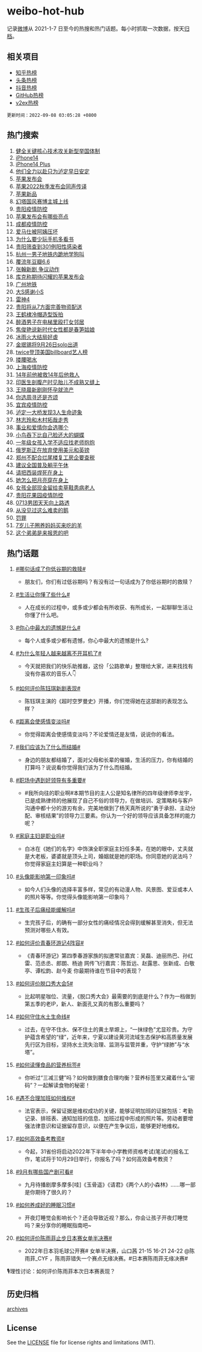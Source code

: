 # weibo-hot-hub

记录[微博](https://www.weibo.com)从 2021-1-7 日至今的热搜和热门话题。每小时抓取一次数据，按天[归档](archives)。

## 相关项目

- [知乎热榜](https://github.com/lonnyzhang423/zhihu-hot-hub)
- [头条热榜](https://github.com/lonnyzhang423/toutiao-hot-hub)
- [抖音热榜](https://github.com/lonnyzhang423/douyin-hot-hub)
- [GitHub热榜](https://github.com/lonnyzhang423/github-hot-hub)
- [v2ex热榜](https://github.com/lonnyzhang423/v2ex-hot-hub)


`更新时间：2022-09-08 03:05:28 +0800`

## 热门搜索

1. [健全关键核心技术攻关新型举国体制](https://m.weibo.cn/search?containerid=100103type%3D1%26t%3D10%26q%3D%23%E5%81%A5%E5%85%A8%E5%85%B3%E9%94%AE%E6%A0%B8%E5%BF%83%E6%8A%80%E6%9C%AF%E6%94%BB%E5%85%B3%E6%96%B0%E5%9E%8B%E4%B8%BE%E5%9B%BD%E4%BD%93%E5%88%B6%23&stream_entry_id=51&isnewpage=1&extparam=seat%3D1%26filter_type%3Drealtimehot%26c_type%3D51%26pos%3D0%26dgr%3D0%26cate%3D10103%26display_time%3D1662577526%26pre_seqid%3D16625775263110265747399&luicode=10000011&lfid=106003type%253D25%2526t%253D3%2526disable_hot%253D1%2526filter_type%253Drealtimehot)
1. [iPhone14](https://m.weibo.cn/search?containerid=100103type%3D1%26t%3D10%26q%3D%23iPhone14%23&stream_entry_id=31&isnewpage=1&extparam=seat%3D1%26dgr%3D0%26pos%3D0%26flag%3D16%26band_rank%3D1%26filter_type%3Drealtimehot%26lcate%3D5001%26q%3D%2523iPhone14%2523%26c_type%3D31%26realpos%3D1%26cate%3D0%26display_time%3D1662577526%26pre_seqid%3D16625775263110265747399&luicode=10000011&lfid=106003type%253D25%2526t%253D3%2526disable_hot%253D1%2526filter_type%253Drealtimehot)
1. [iPhone14 Plus](https://m.weibo.cn/search?containerid=100103type%3D1%26t%3D10%26q%3DiPhone14+Plus&stream_entry_id=31&isnewpage=1&extparam=seat%3D1%26dgr%3D0%26pos%3D1%26flag%3D1%26band_rank%3D2%26filter_type%3Drealtimehot%26lcate%3D5001%26q%3DiPhone14%2520Plus%26c_type%3D31%26realpos%3D2%26cate%3D0%26display_time%3D1662577526%26pre_seqid%3D16625775263110265747399&luicode=10000011&lfid=106003type%253D25%2526t%253D3%2526disable_hot%253D1%2526filter_type%253Drealtimehot)
1. [他们全力以赴只为泸定早日安定](https://m.weibo.cn/search?containerid=100103type%3D1%26t%3D10%26q%3D%23%E4%BB%96%E4%BB%AC%E5%85%A8%E5%8A%9B%E4%BB%A5%E8%B5%B4%E5%8F%AA%E4%B8%BA%E6%B3%B8%E5%AE%9A%E6%97%A9%E6%97%A5%E5%AE%89%E5%AE%9A%23&stream_entry_id=31&isnewpage=1&extparam=seat%3D1%26dgr%3D0%26pos%3D2%26flag%3D0%26band_rank%3D3%26filter_type%3Drealtimehot%26lcate%3D5001%26q%3D%2523%25E4%25BB%2596%25E4%25BB%25AC%25E5%2585%25A8%25E5%258A%259B%25E4%25BB%25A5%25E8%25B5%25B4%25E5%258F%25AA%25E4%25B8%25BA%25E6%25B3%25B8%25E5%25AE%259A%25E6%2597%25A9%25E6%2597%25A5%25E5%25AE%2589%25E5%25AE%259A%2523%26c_type%3D31%26realpos%3D3%26cate%3D0%26display_time%3D1662577526%26pre_seqid%3D16625775263110265747399&luicode=10000011&lfid=106003type%253D25%2526t%253D3%2526disable_hot%253D1%2526filter_type%253Drealtimehot)
1. [苹果发布会](https://m.weibo.cn/search?containerid=100103type%3D1%26t%3D10%26q%3D%23%E8%8B%B9%E6%9E%9C%E5%8F%91%E5%B8%83%E4%BC%9A%23&stream_entry_id=31&isnewpage=1&extparam=seat%3D1%26dgr%3D0%26pos%3D3%26flag%3D16%26band_rank%3D4%26filter_type%3Drealtimehot%26lcate%3D5001%26q%3D%2523%25E8%258B%25B9%25E6%259E%259C%25E5%258F%2591%25E5%25B8%2583%25E4%25BC%259A%2523%26c_type%3D31%26realpos%3D4%26cate%3D0%26display_time%3D1662577526%26pre_seqid%3D16625775263110265747399&luicode=10000011&lfid=106003type%253D25%2526t%253D3%2526disable_hot%253D1%2526filter_type%253Drealtimehot)
1. [苹果2022秋季发布会同声传译](https://m.weibo.cn/search?containerid=100103type%3D1%26t%3D10%26q%3D%23%E8%8B%B9%E6%9E%9C2022%E7%A7%8B%E5%AD%A3%E5%8F%91%E5%B8%83%E4%BC%9A%E5%90%8C%E5%A3%B0%E4%BC%A0%E8%AF%91%23&stream_entry_id=31&isnewpage=1&extparam=seat%3D1%26dgr%3D0%26pos%3D4%26flag%3D0%26band_rank%3D5%26filter_type%3Drealtimehot%26lcate%3D5001%26q%3D%2523%25E8%258B%25B9%25E6%259E%259C2022%25E7%25A7%258B%25E5%25AD%25A3%25E5%258F%2591%25E5%25B8%2583%25E4%25BC%259A%25E5%2590%258C%25E5%25A3%25B0%25E4%25BC%25A0%25E8%25AF%2591%2523%26c_type%3D31%26realpos%3D5%26cate%3D0%26display_time%3D1662577526%26pre_seqid%3D16625775263110265747399&luicode=10000011&lfid=106003type%253D25%2526t%253D3%2526disable_hot%253D1%2526filter_type%253Drealtimehot)
1. [苹果新品](https://m.weibo.cn/search?containerid=100103type%3D1%26t%3D10%26q%3D%23%E8%8B%B9%E6%9E%9C%E6%96%B0%E5%93%81%23&stream_entry_id=31&isnewpage=1&extparam=seat%3D1%26dgr%3D0%26pos%3D5%26flag%3D0%26band_rank%3D6%26filter_type%3Drealtimehot%26lcate%3D5001%26q%3D%2523%25E8%258B%25B9%25E6%259E%259C%25E6%2596%25B0%25E5%2593%2581%2523%26c_type%3D31%26realpos%3D6%26cate%3D0%26display_time%3D1662577526%26pre_seqid%3D16625775263110265747399&luicode=10000011&lfid=106003type%253D25%2526t%253D3%2526disable_hot%253D1%2526filter_type%253Drealtimehot)
1. [幻塔国风赛博主城上线](https://m.weibo.cn/search?containerid=100103type%3D1%26t%3D10%26q%3D%23%E5%B9%BB%E5%A1%94%E5%9B%BD%E9%A3%8E%E8%B5%9B%E5%8D%9A%E4%B8%BB%E5%9F%8E%E4%B8%8A%E7%BA%BF%23&stream_entry_id=31&isnewpage=1&extparam=seat%3D1%26dgr%3D0%26pos%3D6%26band_rank%3D7%26topic_ad%3D1%26filter_type%3Drealtimehot%26lcate%3D5001%26q%3D%2523%25E5%25B9%25BB%25E5%25A1%2594%25E5%259B%25BD%25E9%25A3%258E%25E8%25B5%259B%25E5%258D%259A%25E4%25B8%25BB%25E5%259F%258E%25E4%25B8%258A%25E7%25BA%25BF%2523%26c_type%3D31%26cate%3D0%26adid%3D164696%26display_time%3D1662577526%26pre_seqid%3D16625775263110265747399&luicode=10000011&lfid=106003type%253D25%2526t%253D3%2526disable_hot%253D1%2526filter_type%253Drealtimehot)
1. [贵阳疫情防控](https://m.weibo.cn/search?containerid=100103type%3D1%26t%3D10%26q%3D%23%E8%B4%B5%E9%98%B3%E7%96%AB%E6%83%85%E9%98%B2%E6%8E%A7%23&stream_entry_id=31&isnewpage=1&extparam=seat%3D1%26dgr%3D0%26pos%3D7%26flag%3D1%26band_rank%3D7%26filter_type%3Drealtimehot%26lcate%3D5001%26q%3D%2523%25E8%25B4%25B5%25E9%2598%25B3%25E7%2596%25AB%25E6%2583%2585%25E9%2598%25B2%25E6%258E%25A7%2523%26c_type%3D31%26realpos%3D7%26cate%3D0%26display_time%3D1662577526%26pre_seqid%3D16625775263110265747399&luicode=10000011&lfid=106003type%253D25%2526t%253D3%2526disable_hot%253D1%2526filter_type%253Drealtimehot)
1. [苹果发布会有哪些亮点](http://m.weibo.cn/c/wbox?&id=076e2qeuae&roomid=14797&q=%23%E8%8B%B9%E6%9E%9C%E5%8F%91%E5%B8%83%E4%BC%9A%E6%9C%89%E5%93%AA%E4%BA%9B%E4%BA%AE%E7%82%B9%23&extparam=seat%3D1%26dgr%3D0%26pos%3D8%26flag%3D0%26band_rank%3D8%26filter_type%3Drealtimehot%26lcate%3D5001%26q%3D%2523%25E8%258B%25B9%25E6%259E%259C%25E5%258F%2591%25E5%25B8%2583%25E4%25BC%259A%25E6%259C%2589%25E5%2593%25AA%25E4%25BA%259B%25E4%25BA%25AE%25E7%2582%25B9%2523%26c_type%3D31%26realpos%3D8%26cate%3D0%26display_time%3D1662577526%26pre_seqid%3D16625775263110265747399&luicode=10000011&lfid=106003type%253D25%2526t%253D3%2526disable_hot%253D1%2526filter_type%253Drealtimehot)
1. [成都疫情防控](https://m.weibo.cn/search?containerid=100103type%3D1%26t%3D10%26q%3D%23%E6%88%90%E9%83%BD%E7%96%AB%E6%83%85%E9%98%B2%E6%8E%A7%23&stream_entry_id=31&isnewpage=1&extparam=seat%3D1%26dgr%3D0%26pos%3D9%26flag%3D16%26band_rank%3D9%26filter_type%3Drealtimehot%26lcate%3D5001%26q%3D%2523%25E6%2588%2590%25E9%2583%25BD%25E7%2596%25AB%25E6%2583%2585%25E9%2598%25B2%25E6%258E%25A7%2523%26c_type%3D31%26realpos%3D9%26cate%3D0%26display_time%3D1662577526%26pre_seqid%3D16625775263110265747399&luicode=10000011&lfid=106003type%253D25%2526t%253D3%2526disable_hot%253D1%2526filter_type%253Drealtimehot)
1. [爱马仕被阿姨压坏](https://m.weibo.cn/search?containerid=100103type%3D1%26t%3D10%26q%3D%23%E7%88%B1%E9%A9%AC%E4%BB%95%E8%A2%AB%E9%98%BF%E5%A7%A8%E5%8E%8B%E5%9D%8F%23&stream_entry_id=31&isnewpage=1&extparam=seat%3D1%26dgr%3D0%26pos%3D10%26flag%3D0%26band_rank%3D10%26filter_type%3Drealtimehot%26lcate%3D5001%26q%3D%2523%25E7%2588%25B1%25E9%25A9%25AC%25E4%25BB%2595%25E8%25A2%25AB%25E9%2598%25BF%25E5%25A7%25A8%25E5%258E%258B%25E5%259D%258F%2523%26c_type%3D31%26realpos%3D10%26cate%3D0%26display_time%3D1662577526%26pre_seqid%3D16625775263110265747399&luicode=10000011&lfid=106003type%253D25%2526t%253D3%2526disable_hot%253D1%2526filter_type%253Drealtimehot)
1. [为什么要少玩手机多看书](https://m.weibo.cn/search?containerid=100103type%3D1%26t%3D10%26q%3D%23%E4%B8%BA%E4%BB%80%E4%B9%88%E8%A6%81%E5%B0%91%E7%8E%A9%E6%89%8B%E6%9C%BA%E5%A4%9A%E7%9C%8B%E4%B9%A6%23&stream_entry_id=31&isnewpage=1&extparam=seat%3D1%26dgr%3D0%26pos%3D11%26flag%3D0%26band_rank%3D11%26filter_type%3Drealtimehot%26lcate%3D5001%26q%3D%2523%25E4%25B8%25BA%25E4%25BB%2580%25E4%25B9%2588%25E8%25A6%2581%25E5%25B0%2591%25E7%258E%25A9%25E6%2589%258B%25E6%259C%25BA%25E5%25A4%259A%25E7%259C%258B%25E4%25B9%25A6%2523%26c_type%3D31%26realpos%3D11%26cate%3D0%26display_time%3D1662577526%26pre_seqid%3D16625775263110265747399&luicode=10000011&lfid=106003type%253D25%2526t%253D3%2526disable_hot%253D1%2526filter_type%253Drealtimehot)
1. [贵阳筛查到301例阳性感染者](https://m.weibo.cn/search?containerid=100103type%3D1%26t%3D10%26q%3D%23%E8%B4%B5%E9%98%B3%E7%AD%9B%E6%9F%A5%E5%88%B0301%E4%BE%8B%E9%98%B3%E6%80%A7%E6%84%9F%E6%9F%93%E8%80%85%23&stream_entry_id=31&isnewpage=1&extparam=seat%3D1%26dgr%3D0%26pos%3D12%26flag%3D0%26band_rank%3D12%26filter_type%3Drealtimehot%26lcate%3D5001%26q%3D%2523%25E8%25B4%25B5%25E9%2598%25B3%25E7%25AD%259B%25E6%259F%25A5%25E5%2588%25B0301%25E4%25BE%258B%25E9%2598%25B3%25E6%2580%25A7%25E6%2584%259F%25E6%259F%2593%25E8%2580%2585%2523%26c_type%3D31%26realpos%3D12%26cate%3D0%26display_time%3D1662577526%26pre_seqid%3D16625775263110265747399&luicode=10000011&lfid=106003type%253D25%2526t%253D3%2526disable_hot%253D1%2526filter_type%253Drealtimehot)
1. [杭州一男子地铁内跪地学狗叫](https://m.weibo.cn/search?containerid=100103type%3D1%26t%3D10%26q%3D%23%E6%9D%AD%E5%B7%9E%E4%B8%80%E7%94%B7%E5%AD%90%E5%9C%B0%E9%93%81%E5%86%85%E8%B7%AA%E5%9C%B0%E5%AD%A6%E7%8B%97%E5%8F%AB%23&stream_entry_id=31&isnewpage=1&extparam=seat%3D1%26dgr%3D0%26pos%3D13%26flag%3D0%26band_rank%3D13%26filter_type%3Drealtimehot%26lcate%3D5001%26q%3D%2523%25E6%259D%25AD%25E5%25B7%259E%25E4%25B8%2580%25E7%2594%25B7%25E5%25AD%2590%25E5%259C%25B0%25E9%2593%2581%25E5%2586%2585%25E8%25B7%25AA%25E5%259C%25B0%25E5%25AD%25A6%25E7%258B%2597%25E5%258F%25AB%2523%26c_type%3D31%26realpos%3D13%26cate%3D0%26display_time%3D1662577526%26pre_seqid%3D16625775263110265747399&luicode=10000011&lfid=106003type%253D25%2526t%253D3%2526disable_hot%253D1%2526filter_type%253Drealtimehot)
1. [覆流年豆瓣6.6](https://m.weibo.cn/search?containerid=100103type%3D1%26t%3D10%26q%3D%23%E8%A6%86%E6%B5%81%E5%B9%B4%E8%B1%86%E7%93%A36.6%23&stream_entry_id=31&isnewpage=1&extparam=seat%3D1%26dgr%3D0%26pos%3D14%26flag%3D0%26band_rank%3D14%26filter_type%3Drealtimehot%26lcate%3D5001%26q%3D%2523%25E8%25A6%2586%25E6%25B5%2581%25E5%25B9%25B4%25E8%25B1%2586%25E7%2593%25A36.6%2523%26c_type%3D31%26realpos%3D14%26cate%3D0%26display_time%3D1662577526%26pre_seqid%3D16625775263110265747399&luicode=10000011&lfid=106003type%253D25%2526t%253D3%2526disable_hot%253D1%2526filter_type%253Drealtimehot)
1. [张翰新剧 争议动作](https://m.weibo.cn/search?containerid=100103type%3D1%26t%3D10%26q%3D%E5%BC%A0%E7%BF%B0%E6%96%B0%E5%89%A7+%E4%BA%89%E8%AE%AE%E5%8A%A8%E4%BD%9C&stream_entry_id=31&isnewpage=1&extparam=seat%3D1%26dgr%3D0%26pos%3D15%26flag%3D0%26band_rank%3D15%26filter_type%3Drealtimehot%26lcate%3D5001%26q%3D%25E5%25BC%25A0%25E7%25BF%25B0%25E6%2596%25B0%25E5%2589%25A7%2520%25E4%25BA%2589%25E8%25AE%25AE%25E5%258A%25A8%25E4%25BD%259C%26c_type%3D31%26realpos%3D15%26cate%3D0%26display_time%3D1662577526%26pre_seqid%3D16625775263110265747399&luicode=10000011&lfid=106003type%253D25%2526t%253D3%2526disable_hot%253D1%2526filter_type%253Drealtimehot)
1. [库克称期待闪耀的苹果发布会](https://m.weibo.cn/search?containerid=100103type%3D1%26t%3D10%26q%3D%23%E5%BA%93%E5%85%8B%E7%A7%B0%E6%9C%9F%E5%BE%85%E9%97%AA%E8%80%80%E7%9A%84%E8%8B%B9%E6%9E%9C%E5%8F%91%E5%B8%83%E4%BC%9A%23&stream_entry_id=31&isnewpage=1&extparam=seat%3D1%26dgr%3D0%26pos%3D16%26flag%3D0%26band_rank%3D16%26filter_type%3Drealtimehot%26lcate%3D5001%26q%3D%2523%25E5%25BA%2593%25E5%2585%258B%25E7%25A7%25B0%25E6%259C%259F%25E5%25BE%2585%25E9%2597%25AA%25E8%2580%2580%25E7%259A%2584%25E8%258B%25B9%25E6%259E%259C%25E5%258F%2591%25E5%25B8%2583%25E4%25BC%259A%2523%26c_type%3D31%26realpos%3D16%26cate%3D0%26display_time%3D1662577526%26pre_seqid%3D16625775263110265747399&luicode=10000011&lfid=106003type%253D25%2526t%253D3%2526disable_hot%253D1%2526filter_type%253Drealtimehot)
1. [广州地铁](https://m.weibo.cn/search?containerid=100103type%3D1%26t%3D10%26q%3D%23%E5%B9%BF%E5%B7%9E%E5%9C%B0%E9%93%81%23&stream_entry_id=31&isnewpage=1&extparam=seat%3D1%26dgr%3D0%26pos%3D17%26flag%3D0%26band_rank%3D17%26filter_type%3Drealtimehot%26lcate%3D5001%26q%3D%2523%25E5%25B9%25BF%25E5%25B7%259E%25E5%259C%25B0%25E9%2593%2581%2523%26c_type%3D31%26realpos%3D17%26cate%3D0%26display_time%3D1662577526%26pre_seqid%3D16625775263110265747399&luicode=10000011&lfid=106003type%253D25%2526t%253D3%2526disable_hot%253D1%2526filter_type%253Drealtimehot)
1. [大S感谢小S](http://m.weibo.cn/c/wbox?&id=076e2qeuae&roomid=14731&q=%23%E5%A4%A7S%E6%84%9F%E8%B0%A2%E5%B0%8FS%23&extparam=seat%3D1%26dgr%3D0%26pos%3D18%26flag%3D0%26band_rank%3D18%26filter_type%3Drealtimehot%26lcate%3D5001%26q%3D%2523%25E5%25A4%25A7S%25E6%2584%259F%25E8%25B0%25A2%25E5%25B0%258FS%2523%26c_type%3D31%26realpos%3D18%26cate%3D0%26display_time%3D1662577526%26pre_seqid%3D16625775263110265747399&luicode=10000011&lfid=106003type%253D25%2526t%253D3%2526disable_hot%253D1%2526filter_type%253Drealtimehot)
1. [雷神4](https://m.weibo.cn/search?containerid=100103type%3D1%26t%3D10%26q%3D%E9%9B%B7%E7%A5%9E4&stream_entry_id=31&isnewpage=1&extparam=seat%3D1%26dgr%3D0%26pos%3D19%26flag%3D0%26band_rank%3D19%26filter_type%3Drealtimehot%26lcate%3D5001%26q%3D%25E9%259B%25B7%25E7%25A5%259E4%26c_type%3D31%26realpos%3D19%26cate%3D0%26display_time%3D1662577526%26pre_seqid%3D16625775263110265747399&luicode=10000011&lfid=106003type%253D25%2526t%253D3%2526disable_hot%253D1%2526filter_type%253Drealtimehot)
1. [贵阳将从7方面完善物资配送](https://m.weibo.cn/search?containerid=100103type%3D1%26t%3D10%26q%3D%23%E8%B4%B5%E9%98%B3%E5%B0%86%E4%BB%8E7%E6%96%B9%E9%9D%A2%E5%AE%8C%E5%96%84%E7%89%A9%E8%B5%84%E9%85%8D%E9%80%81%23&stream_entry_id=31&isnewpage=1&extparam=seat%3D1%26dgr%3D0%26pos%3D20%26flag%3D0%26band_rank%3D20%26filter_type%3Drealtimehot%26lcate%3D5001%26q%3D%2523%25E8%25B4%25B5%25E9%2598%25B3%25E5%25B0%2586%25E4%25BB%258E7%25E6%2596%25B9%25E9%259D%25A2%25E5%25AE%258C%25E5%2596%2584%25E7%2589%25A9%25E8%25B5%2584%25E9%2585%258D%25E9%2580%2581%2523%26c_type%3D31%26realpos%3D20%26cate%3D0%26display_time%3D1662577526%26pre_seqid%3D16625775263110265747399&luicode=10000011&lfid=106003type%253D25%2526t%253D3%2526disable_hot%253D1%2526filter_type%253Drealtimehot)
1. [王鹤棣冷帽造型饭拍](http://m.weibo.cn/c/wbox?&id=076e2qeuae&roomid=14774&q=%23%E7%8E%8B%E9%B9%A4%E6%A3%A3%E5%86%B7%E5%B8%BD%E9%80%A0%E5%9E%8B%E9%A5%AD%E6%8B%8D%23&extparam=seat%3D1%26dgr%3D0%26pos%3D21%26flag%3D0%26band_rank%3D21%26filter_type%3Drealtimehot%26lcate%3D5001%26q%3D%2523%25E7%258E%258B%25E9%25B9%25A4%25E6%25A3%25A3%25E5%2586%25B7%25E5%25B8%25BD%25E9%2580%25A0%25E5%259E%258B%25E9%25A5%25AD%25E6%258B%258D%2523%26c_type%3D31%26realpos%3D21%26cate%3D0%26display_time%3D1662577526%26pre_seqid%3D16625775263110265747399&luicode=10000011&lfid=106003type%253D25%2526t%253D3%2526disable_hot%253D1%2526filter_type%253Drealtimehot)
1. [醉酒男子在电梯里殴打女邻居](https://m.weibo.cn/search?containerid=100103type%3D1%26t%3D10%26q%3D%23%E9%86%89%E9%85%92%E7%94%B7%E5%AD%90%E5%9C%A8%E7%94%B5%E6%A2%AF%E9%87%8C%E6%AE%B4%E6%89%93%E5%A5%B3%E9%82%BB%E5%B1%85%23&stream_entry_id=31&isnewpage=1&extparam=seat%3D1%26dgr%3D0%26pos%3D22%26flag%3D0%26band_rank%3D22%26filter_type%3Drealtimehot%26lcate%3D5001%26q%3D%2523%25E9%2586%2589%25E9%2585%2592%25E7%2594%25B7%25E5%25AD%2590%25E5%259C%25A8%25E7%2594%25B5%25E6%25A2%25AF%25E9%2587%258C%25E6%25AE%25B4%25E6%2589%2593%25E5%25A5%25B3%25E9%2582%25BB%25E5%25B1%2585%2523%26c_type%3D31%26realpos%3D22%26cate%3D0%26display_time%3D1662577526%26pre_seqid%3D16625775263110265747399&luicode=10000011&lfid=106003type%253D25%2526t%253D3%2526disable_hot%253D1%2526filter_type%253Drealtimehot)
1. [焦俊艳说新时代女性都是春笋姑娘](http://m.weibo.cn/c/wbox?&id=076e2qeuae&roomid=14706&q=%23%E7%84%A6%E4%BF%8A%E8%89%B3%E8%AF%B4%E6%96%B0%E6%97%B6%E4%BB%A3%E5%A5%B3%E6%80%A7%E9%83%BD%E6%98%AF%E6%98%A5%E7%AC%8B%E5%A7%91%E5%A8%98%23&extparam=seat%3D1%26dgr%3D0%26pos%3D23%26flag%3D1%26band_rank%3D23%26filter_type%3Drealtimehot%26lcate%3D5001%26q%3D%2523%25E7%2584%25A6%25E4%25BF%258A%25E8%2589%25B3%25E8%25AF%25B4%25E6%2596%25B0%25E6%2597%25B6%25E4%25BB%25A3%25E5%25A5%25B3%25E6%2580%25A7%25E9%2583%25BD%25E6%2598%25AF%25E6%2598%25A5%25E7%25AC%258B%25E5%25A7%2591%25E5%25A8%2598%2523%26c_type%3D31%26realpos%3D23%26cate%3D0%26display_time%3D1662577526%26pre_seqid%3D16625775263110265747399&luicode=10000011&lfid=106003type%253D25%2526t%253D3%2526disable_hot%253D1%2526filter_type%253Drealtimehot)
1. [冰雨火大结局好虐](http://m.weibo.cn/c/wbox?&id=076e2qeuae&roomid=14764&q=%23%E5%86%B0%E9%9B%A8%E7%81%AB%E5%A4%A7%E7%BB%93%E5%B1%80%E5%A5%BD%E8%99%90%23&extparam=seat%3D1%26dgr%3D0%26pos%3D24%26flag%3D0%26band_rank%3D24%26filter_type%3Drealtimehot%26lcate%3D5001%26q%3D%2523%25E5%2586%25B0%25E9%259B%25A8%25E7%2581%25AB%25E5%25A4%25A7%25E7%25BB%2593%25E5%25B1%2580%25E5%25A5%25BD%25E8%2599%2590%2523%26c_type%3D31%26realpos%3D24%26cate%3D0%26display_time%3D1662577526%26pre_seqid%3D16625775263110265747399&luicode=10000011&lfid=106003type%253D25%2526t%253D3%2526disable_hot%253D1%2526filter_type%253Drealtimehot)
1. [金珉锡将9月26日solo出道](https://m.weibo.cn/search?containerid=100103type%3D1%26t%3D10%26q%3D%23%E9%87%91%E7%8F%89%E9%94%A1%E5%B0%869%E6%9C%8826%E6%97%A5solo%E5%87%BA%E9%81%93%23&stream_entry_id=31&isnewpage=1&extparam=seat%3D1%26dgr%3D0%26pos%3D25%26flag%3D1%26band_rank%3D25%26filter_type%3Drealtimehot%26lcate%3D5001%26q%3D%2523%25E9%2587%2591%25E7%258F%2589%25E9%2594%25A1%25E5%25B0%25869%25E6%259C%258826%25E6%2597%25A5solo%25E5%2587%25BA%25E9%2581%2593%2523%26c_type%3D31%26realpos%3D25%26cate%3D0%26display_time%3D1662577526%26pre_seqid%3D16625775263110265747399&luicode=10000011&lfid=106003type%253D25%2526t%253D3%2526disable_hot%253D1%2526filter_type%253Drealtimehot)
1. [twice登顶美国billboard艺人榜](https://m.weibo.cn/search?containerid=100103type%3D1%26t%3D10%26q%3Dtwice%E7%99%BB%E9%A1%B6%E7%BE%8E%E5%9B%BDbillboard%E8%89%BA%E4%BA%BA%E6%A6%9C&stream_entry_id=31&isnewpage=1&extparam=seat%3D1%26dgr%3D0%26pos%3D26%26flag%3D0%26band_rank%3D26%26filter_type%3Drealtimehot%26lcate%3D5001%26q%3Dtwice%25E7%2599%25BB%25E9%25A1%25B6%25E7%25BE%258E%25E5%259B%25BDbillboard%25E8%2589%25BA%25E4%25BA%25BA%25E6%25A6%259C%26c_type%3D31%26realpos%3D26%26cate%3D0%26display_time%3D1662577526%26pre_seqid%3D16625775263110265747399&luicode=10000011&lfid=106003type%253D25%2526t%253D3%2526disable_hot%253D1%2526filter_type%253Drealtimehot)
1. [搂腰喝水](https://m.weibo.cn/search?containerid=100103type%3D1%26t%3D10%26q%3D%E6%90%82%E8%85%B0%E5%96%9D%E6%B0%B4&stream_entry_id=31&isnewpage=1&extparam=seat%3D1%26dgr%3D0%26pos%3D27%26flag%3D0%26band_rank%3D27%26filter_type%3Drealtimehot%26lcate%3D5001%26q%3D%25E6%2590%2582%25E8%2585%25B0%25E5%2596%259D%25E6%25B0%25B4%26c_type%3D31%26realpos%3D27%26cate%3D0%26display_time%3D1662577526%26pre_seqid%3D16625775263110265747399&luicode=10000011&lfid=106003type%253D25%2526t%253D3%2526disable_hot%253D1%2526filter_type%253Drealtimehot)
1. [上海疫情防控](https://m.weibo.cn/search?containerid=100103type%3D1%26t%3D10%26q%3D%23%E4%B8%8A%E6%B5%B7%E7%96%AB%E6%83%85%E9%98%B2%E6%8E%A7%23&stream_entry_id=31&isnewpage=1&extparam=seat%3D1%26dgr%3D0%26pos%3D28%26flag%3D0%26band_rank%3D28%26filter_type%3Drealtimehot%26lcate%3D5001%26q%3D%2523%25E4%25B8%258A%25E6%25B5%25B7%25E7%2596%25AB%25E6%2583%2585%25E9%2598%25B2%25E6%258E%25A7%2523%26c_type%3D31%26realpos%3D28%26cate%3D0%26display_time%3D1662577526%26pre_seqid%3D16625775263110265747399&luicode=10000011&lfid=106003type%253D25%2526t%253D3%2526disable_hot%253D1%2526filter_type%253Drealtimehot)
1. [14年前他被救14年后他救人](https://m.weibo.cn/search?containerid=100103type%3D1%26t%3D10%26q%3D%2314%E5%B9%B4%E5%89%8D%E4%BB%96%E8%A2%AB%E6%95%9114%E5%B9%B4%E5%90%8E%E4%BB%96%E6%95%91%E4%BA%BA%23&stream_entry_id=31&isnewpage=1&extparam=seat%3D1%26dgr%3D0%26pos%3D29%26flag%3D0%26band_rank%3D29%26filter_type%3Drealtimehot%26lcate%3D5001%26q%3D%252314%25E5%25B9%25B4%25E5%2589%258D%25E4%25BB%2596%25E8%25A2%25AB%25E6%2595%259114%25E5%25B9%25B4%25E5%2590%258E%25E4%25BB%2596%25E6%2595%2591%25E4%25BA%25BA%2523%26c_type%3D31%26realpos%3D29%26cate%3D0%26display_time%3D1662577526%26pre_seqid%3D16625775263110265747399&luicode=10000011&lfid=106003type%253D25%2526t%253D3%2526disable_hot%253D1%2526filter_type%253Drealtimehot)
1. [印医生剖腹产时见胎儿不成熟又缝上](https://m.weibo.cn/search?containerid=100103type%3D1%26t%3D10%26q%3D%23%E5%8D%B0%E5%8C%BB%E7%94%9F%E5%89%96%E8%85%B9%E4%BA%A7%E6%97%B6%E8%A7%81%E8%83%8E%E5%84%BF%E4%B8%8D%E6%88%90%E7%86%9F%E5%8F%88%E7%BC%9D%E4%B8%8A%23&stream_entry_id=31&isnewpage=1&extparam=seat%3D1%26dgr%3D0%26pos%3D30%26flag%3D0%26band_rank%3D30%26filter_type%3Drealtimehot%26lcate%3D5001%26q%3D%2523%25E5%258D%25B0%25E5%258C%25BB%25E7%2594%259F%25E5%2589%2596%25E8%2585%25B9%25E4%25BA%25A7%25E6%2597%25B6%25E8%25A7%2581%25E8%2583%258E%25E5%2584%25BF%25E4%25B8%258D%25E6%2588%2590%25E7%2586%259F%25E5%258F%2588%25E7%25BC%259D%25E4%25B8%258A%2523%26c_type%3D31%26realpos%3D30%26cate%3D0%26display_time%3D1662577526%26pre_seqid%3D16625775263110265747399&luicode=10000011&lfid=106003type%253D25%2526t%253D3%2526disable_hot%253D1%2526filter_type%253Drealtimehot)
1. [王晓晨新剧刚怀孕就流产](http://m.weibo.cn/c/wbox?&id=076e2qeuae&roomid=14765&q=%23%E7%8E%8B%E6%99%93%E6%99%A8%E6%96%B0%E5%89%A7%E5%88%9A%E6%80%80%E5%AD%95%E5%B0%B1%E6%B5%81%E4%BA%A7%23&extparam=seat%3D1%26dgr%3D0%26pos%3D31%26flag%3D0%26band_rank%3D31%26filter_type%3Drealtimehot%26lcate%3D5001%26q%3D%2523%25E7%258E%258B%25E6%2599%2593%25E6%2599%25A8%25E6%2596%25B0%25E5%2589%25A7%25E5%2588%259A%25E6%2580%2580%25E5%25AD%2595%25E5%25B0%25B1%25E6%25B5%2581%25E4%25BA%25A7%2523%26c_type%3D31%26realpos%3D31%26cate%3D0%26display_time%3D1662577526%26pre_seqid%3D16625775263110265747399&luicode=10000011&lfid=106003type%253D25%2526t%253D3%2526disable_hot%253D1%2526filter_type%253Drealtimehot)
1. [你选周寻还是齐颂](http://m.weibo.cn/c/wbox?&id=076e2qeuae&roomid=14770&q=%23%E4%BD%A0%E9%80%89%E5%91%A8%E5%AF%BB%E8%BF%98%E6%98%AF%E9%BD%90%E9%A2%82%23&extparam=seat%3D1%26dgr%3D0%26pos%3D32%26flag%3D0%26band_rank%3D32%26filter_type%3Drealtimehot%26lcate%3D5001%26q%3D%2523%25E4%25BD%25A0%25E9%2580%2589%25E5%2591%25A8%25E5%25AF%25BB%25E8%25BF%2598%25E6%2598%25AF%25E9%25BD%2590%25E9%25A2%2582%2523%26c_type%3D31%26realpos%3D32%26cate%3D0%26display_time%3D1662577526%26pre_seqid%3D16625775263110265747399&luicode=10000011&lfid=106003type%253D25%2526t%253D3%2526disable_hot%253D1%2526filter_type%253Drealtimehot)
1. [宜宾疫情防控](https://m.weibo.cn/search?containerid=100103type%3D1%26t%3D10%26q%3D%E5%AE%9C%E5%AE%BE%E7%96%AB%E6%83%85%E9%98%B2%E6%8E%A7&stream_entry_id=31&isnewpage=1&extparam=seat%3D1%26dgr%3D0%26pos%3D33%26flag%3D0%26band_rank%3D33%26filter_type%3Drealtimehot%26lcate%3D5001%26q%3D%25E5%25AE%259C%25E5%25AE%25BE%25E7%2596%25AB%25E6%2583%2585%25E9%2598%25B2%25E6%258E%25A7%26c_type%3D31%26realpos%3D33%26cate%3D0%26display_time%3D1662577526%26pre_seqid%3D16625775263110265747399&luicode=10000011&lfid=106003type%253D25%2526t%253D3%2526disable_hot%253D1%2526filter_type%253Drealtimehot)
1. [泸定一大桥发现3人生命迹象](https://m.weibo.cn/search?containerid=100103type%3D1%26t%3D10%26q%3D%23%E6%B3%B8%E5%AE%9A%E4%B8%80%E5%A4%A7%E6%A1%A5%E5%8F%91%E7%8E%B03%E4%BA%BA%E7%94%9F%E5%91%BD%E8%BF%B9%E8%B1%A1%23&stream_entry_id=31&isnewpage=1&extparam=seat%3D1%26dgr%3D0%26pos%3D34%26flag%3D0%26band_rank%3D34%26filter_type%3Drealtimehot%26lcate%3D5001%26q%3D%2523%25E6%25B3%25B8%25E5%25AE%259A%25E4%25B8%2580%25E5%25A4%25A7%25E6%25A1%25A5%25E5%258F%2591%25E7%258E%25B03%25E4%25BA%25BA%25E7%2594%259F%25E5%2591%25BD%25E8%25BF%25B9%25E8%25B1%25A1%2523%26c_type%3D31%26realpos%3D34%26cate%3D0%26display_time%3D1662577526%26pre_seqid%3D16625775263110265747399&luicode=10000011&lfid=106003type%253D25%2526t%253D3%2526disable_hot%253D1%2526filter_type%253Drealtimehot)
1. [林志玲和木村拓哉走秀](https://m.weibo.cn/search?containerid=100103type%3D1%26t%3D10%26q%3D%23%E6%9E%97%E5%BF%97%E7%8E%B2%E5%92%8C%E6%9C%A8%E6%9D%91%E6%8B%93%E5%93%89%E8%B5%B0%E7%A7%80%23&stream_entry_id=31&isnewpage=1&extparam=seat%3D1%26dgr%3D0%26pos%3D35%26flag%3D0%26band_rank%3D35%26filter_type%3Drealtimehot%26lcate%3D5001%26q%3D%2523%25E6%259E%2597%25E5%25BF%2597%25E7%258E%25B2%25E5%2592%258C%25E6%259C%25A8%25E6%259D%2591%25E6%258B%2593%25E5%2593%2589%25E8%25B5%25B0%25E7%25A7%2580%2523%26c_type%3D31%26realpos%3D35%26cate%3D0%26display_time%3D1662577526%26pre_seqid%3D16625775263110265747399&luicode=10000011&lfid=106003type%253D25%2526t%253D3%2526disable_hot%253D1%2526filter_type%253Drealtimehot)
1. [事业和爱情你会选哪个](http://m.weibo.cn/c/wbox?&id=2gnjgd1suc&wb_cid=100103&page=pages%2Fhome%2Findex&q=%23%E4%BA%8B%E4%B8%9A%E5%92%8C%E7%88%B1%E6%83%85%E4%BD%A0%E4%BC%9A%E9%80%89%E5%93%AA%E4%B8%AA%23&extparam=seat%3D1%26dgr%3D0%26pos%3D36%26flag%3D0%26band_rank%3D36%26filter_type%3Drealtimehot%26lcate%3D5001%26q%3D%2523%25E4%25BA%258B%25E4%25B8%259A%25E5%2592%258C%25E7%2588%25B1%25E6%2583%2585%25E4%25BD%25A0%25E4%25BC%259A%25E9%2580%2589%25E5%2593%25AA%25E4%25B8%25AA%2523%26c_type%3D31%26realpos%3D36%26cate%3D0%26display_time%3D1662577526%26pre_seqid%3D16625775263110265747399&luicode=10000011&lfid=106003type%253D25%2526t%253D3%2526disable_hot%253D1%2526filter_type%253Drealtimehot)
1. [小鸟吞下比自己脸还大的蝴蝶](https://m.weibo.cn/search?containerid=100103type%3D1%26t%3D10%26q%3D%23%E5%B0%8F%E9%B8%9F%E5%90%9E%E4%B8%8B%E6%AF%94%E8%87%AA%E5%B7%B1%E8%84%B8%E8%BF%98%E5%A4%A7%E7%9A%84%E8%9D%B4%E8%9D%B6%23&stream_entry_id=31&isnewpage=1&extparam=seat%3D1%26dgr%3D0%26pos%3D37%26flag%3D0%26band_rank%3D37%26filter_type%3Drealtimehot%26lcate%3D5001%26q%3D%2523%25E5%25B0%258F%25E9%25B8%259F%25E5%2590%259E%25E4%25B8%258B%25E6%25AF%2594%25E8%2587%25AA%25E5%25B7%25B1%25E8%2584%25B8%25E8%25BF%2598%25E5%25A4%25A7%25E7%259A%2584%25E8%259D%25B4%25E8%259D%25B6%2523%26c_type%3D31%26realpos%3D37%26cate%3D0%26display_time%3D1662577526%26pre_seqid%3D16625775263110265747399&luicode=10000011&lfid=106003type%253D25%2526t%253D3%2526disable_hot%253D1%2526filter_type%253Drealtimehot)
1. [一年级女孩入学不适应找老师抱抱](https://m.weibo.cn/search?containerid=100103type%3D1%26t%3D10%26q%3D%23%E4%B8%80%E5%B9%B4%E7%BA%A7%E5%A5%B3%E5%AD%A9%E5%85%A5%E5%AD%A6%E4%B8%8D%E9%80%82%E5%BA%94%E6%89%BE%E8%80%81%E5%B8%88%E6%8A%B1%E6%8A%B1%23&stream_entry_id=31&isnewpage=1&extparam=seat%3D1%26dgr%3D0%26pos%3D38%26flag%3D0%26band_rank%3D38%26filter_type%3Drealtimehot%26lcate%3D5001%26q%3D%2523%25E4%25B8%2580%25E5%25B9%25B4%25E7%25BA%25A7%25E5%25A5%25B3%25E5%25AD%25A9%25E5%2585%25A5%25E5%25AD%25A6%25E4%25B8%258D%25E9%2580%2582%25E5%25BA%2594%25E6%2589%25BE%25E8%2580%2581%25E5%25B8%2588%25E6%258A%25B1%25E6%258A%25B1%2523%26c_type%3D31%26realpos%3D38%26cate%3D0%26display_time%3D1662577526%26pre_seqid%3D16625775263110265747399&luicode=10000011&lfid=106003type%253D25%2526t%253D3%2526disable_hot%253D1%2526filter_type%253Drealtimehot)
1. [俄罗斯正在放弃使用美元和英镑](https://m.weibo.cn/search?containerid=100103type%3D1%26t%3D10%26q%3D%23%E4%BF%84%E7%BD%97%E6%96%AF%E6%AD%A3%E5%9C%A8%E6%94%BE%E5%BC%83%E4%BD%BF%E7%94%A8%E7%BE%8E%E5%85%83%E5%92%8C%E8%8B%B1%E9%95%91%23&stream_entry_id=31&isnewpage=1&extparam=seat%3D1%26dgr%3D0%26pos%3D39%26flag%3D0%26band_rank%3D39%26filter_type%3Drealtimehot%26lcate%3D5001%26q%3D%2523%25E4%25BF%2584%25E7%25BD%2597%25E6%2596%25AF%25E6%25AD%25A3%25E5%259C%25A8%25E6%2594%25BE%25E5%25BC%2583%25E4%25BD%25BF%25E7%2594%25A8%25E7%25BE%258E%25E5%2585%2583%25E5%2592%258C%25E8%258B%25B1%25E9%2595%2591%2523%26c_type%3D31%26realpos%3D39%26cate%3D0%26display_time%3D1662577526%26pre_seqid%3D16625775263110265747399&luicode=10000011&lfid=106003type%253D25%2526t%253D3%2526disable_hot%253D1%2526filter_type%253Drealtimehot)
1. [郑州不配合烂尾楼复工房企要查税](https://m.weibo.cn/search?containerid=100103type%3D1%26t%3D10%26q%3D%23%E9%83%91%E5%B7%9E%E4%B8%8D%E9%85%8D%E5%90%88%E7%83%82%E5%B0%BE%E6%A5%BC%E5%A4%8D%E5%B7%A5%E6%88%BF%E4%BC%81%E8%A6%81%E6%9F%A5%E7%A8%8E%23&stream_entry_id=31&isnewpage=1&extparam=seat%3D1%26dgr%3D0%26pos%3D40%26flag%3D0%26band_rank%3D40%26filter_type%3Drealtimehot%26lcate%3D5001%26q%3D%2523%25E9%2583%2591%25E5%25B7%259E%25E4%25B8%258D%25E9%2585%258D%25E5%2590%2588%25E7%2583%2582%25E5%25B0%25BE%25E6%25A5%25BC%25E5%25A4%258D%25E5%25B7%25A5%25E6%2588%25BF%25E4%25BC%2581%25E8%25A6%2581%25E6%259F%25A5%25E7%25A8%258E%2523%26c_type%3D31%26realpos%3D40%26cate%3D0%26display_time%3D1662577526%26pre_seqid%3D16625775263110265747399&luicode=10000011&lfid=106003type%253D25%2526t%253D3%2526disable_hot%253D1%2526filter_type%253Drealtimehot)
1. [建议全国普及躺平午休](https://m.weibo.cn/search?containerid=100103type%3D1%26t%3D10%26q%3D%23%E5%BB%BA%E8%AE%AE%E5%85%A8%E5%9B%BD%E6%99%AE%E5%8F%8A%E8%BA%BA%E5%B9%B3%E5%8D%88%E4%BC%91%23&stream_entry_id=31&isnewpage=1&extparam=seat%3D1%26dgr%3D0%26pos%3D41%26flag%3D0%26band_rank%3D41%26filter_type%3Drealtimehot%26lcate%3D5001%26q%3D%2523%25E5%25BB%25BA%25E8%25AE%25AE%25E5%2585%25A8%25E5%259B%25BD%25E6%2599%25AE%25E5%258F%258A%25E8%25BA%25BA%25E5%25B9%25B3%25E5%258D%2588%25E4%25BC%2591%2523%26c_type%3D31%26realpos%3D41%26cate%3D0%26display_time%3D1662577526%26pre_seqid%3D16625775263110265747399&luicode=10000011&lfid=106003type%253D25%2526t%253D3%2526disable_hot%253D1%2526filter_type%253Drealtimehot)
1. [请把西装焊死在身上](https://m.weibo.cn/search?containerid=100103type%3D1%26t%3D10%26q%3D%23%E8%AF%B7%E6%8A%8A%E8%A5%BF%E8%A3%85%E7%84%8A%E6%AD%BB%E5%9C%A8%E8%BA%AB%E4%B8%8A%23&stream_entry_id=31&isnewpage=1&extparam=seat%3D1%26dgr%3D0%26pos%3D42%26flag%3D0%26band_rank%3D42%26filter_type%3Drealtimehot%26lcate%3D5001%26q%3D%2523%25E8%25AF%25B7%25E6%258A%258A%25E8%25A5%25BF%25E8%25A3%2585%25E7%2584%258A%25E6%25AD%25BB%25E5%259C%25A8%25E8%25BA%25AB%25E4%25B8%258A%2523%26c_type%3D31%26realpos%3D42%26cate%3D0%26display_time%3D1662577526%26pre_seqid%3D16625775263110265747399&luicode=10000011&lfid=106003type%253D25%2526t%253D3%2526disable_hot%253D1%2526filter_type%253Drealtimehot)
1. [她怎么把月亮穿在身上](https://m.weibo.cn/search?containerid=100103type%3D1%26t%3D10%26q%3D%23%E5%A5%B9%E6%80%8E%E4%B9%88%E6%8A%8A%E6%9C%88%E4%BA%AE%E7%A9%BF%E5%9C%A8%E8%BA%AB%E4%B8%8A%23&stream_entry_id=31&isnewpage=1&extparam=seat%3D1%26dgr%3D0%26pos%3D43%26flag%3D0%26band_rank%3D43%26filter_type%3Drealtimehot%26lcate%3D5001%26q%3D%2523%25E5%25A5%25B9%25E6%2580%258E%25E4%25B9%2588%25E6%258A%258A%25E6%259C%2588%25E4%25BA%25AE%25E7%25A9%25BF%25E5%259C%25A8%25E8%25BA%25AB%25E4%25B8%258A%2523%26c_type%3D31%26realpos%3D43%26cate%3D0%26display_time%3D1662577526%26pre_seqid%3D16625775263110265747399&luicode=10000011&lfid=106003type%253D25%2526t%253D3%2526disable_hot%253D1%2526filter_type%253Drealtimehot)
1. [女孩全部现金留给卖草鞋患病老人](https://m.weibo.cn/search?containerid=100103type%3D1%26t%3D10%26q%3D%23%E5%A5%B3%E5%AD%A9%E5%85%A8%E9%83%A8%E7%8E%B0%E9%87%91%E7%95%99%E7%BB%99%E5%8D%96%E8%8D%89%E9%9E%8B%E6%82%A3%E7%97%85%E8%80%81%E4%BA%BA%23&stream_entry_id=31&isnewpage=1&extparam=seat%3D1%26dgr%3D0%26pos%3D44%26flag%3D0%26band_rank%3D44%26filter_type%3Drealtimehot%26lcate%3D5001%26q%3D%2523%25E5%25A5%25B3%25E5%25AD%25A9%25E5%2585%25A8%25E9%2583%25A8%25E7%258E%25B0%25E9%2587%2591%25E7%2595%2599%25E7%25BB%2599%25E5%258D%2596%25E8%258D%2589%25E9%259E%258B%25E6%2582%25A3%25E7%2597%2585%25E8%2580%2581%25E4%25BA%25BA%2523%26c_type%3D31%26realpos%3D44%26cate%3D0%26display_time%3D1662577526%26pre_seqid%3D16625775263110265747399&luicode=10000011&lfid=106003type%253D25%2526t%253D3%2526disable_hot%253D1%2526filter_type%253Drealtimehot)
1. [贵阳花果园疫情防控](https://m.weibo.cn/search?containerid=100103type%3D1%26t%3D10%26q%3D%E8%B4%B5%E9%98%B3%E8%8A%B1%E6%9E%9C%E5%9B%AD%E7%96%AB%E6%83%85%E9%98%B2%E6%8E%A7&stream_entry_id=31&isnewpage=1&extparam=seat%3D1%26dgr%3D0%26pos%3D45%26flag%3D0%26band_rank%3D45%26filter_type%3Drealtimehot%26lcate%3D5001%26q%3D%25E8%25B4%25B5%25E9%2598%25B3%25E8%258A%25B1%25E6%259E%259C%25E5%259B%25AD%25E7%2596%25AB%25E6%2583%2585%25E9%2598%25B2%25E6%258E%25A7%26c_type%3D31%26realpos%3D45%26cate%3D0%26display_time%3D1662577526%26pre_seqid%3D16625775263110265747399&luicode=10000011&lfid=106003type%253D25%2526t%253D3%2526disable_hot%253D1%2526filter_type%253Drealtimehot)
1. [0713男团天天向上路透](https://m.weibo.cn/search?containerid=100103type%3D1%26t%3D10%26q%3D%230713%E7%94%B7%E5%9B%A2%E5%A4%A9%E5%A4%A9%E5%90%91%E4%B8%8A%E8%B7%AF%E9%80%8F%23&stream_entry_id=31&isnewpage=1&extparam=seat%3D1%26dgr%3D0%26pos%3D46%26flag%3D0%26band_rank%3D46%26filter_type%3Drealtimehot%26lcate%3D5001%26q%3D%25230713%25E7%2594%25B7%25E5%259B%25A2%25E5%25A4%25A9%25E5%25A4%25A9%25E5%2590%2591%25E4%25B8%258A%25E8%25B7%25AF%25E9%2580%258F%2523%26c_type%3D31%26realpos%3D46%26cate%3D0%26display_time%3D1662577526%26pre_seqid%3D16625775263110265747399&luicode=10000011&lfid=106003type%253D25%2526t%253D3%2526disable_hot%253D1%2526filter_type%253Drealtimehot)
1. [从没见过这么难卖的鹅](https://m.weibo.cn/search?containerid=100103type%3D1%26t%3D10%26q%3D%23%E4%BB%8E%E6%B2%A1%E8%A7%81%E8%BF%87%E8%BF%99%E4%B9%88%E9%9A%BE%E5%8D%96%E7%9A%84%E9%B9%85%23&stream_entry_id=31&isnewpage=1&extparam=seat%3D1%26dgr%3D0%26pos%3D47%26flag%3D0%26band_rank%3D47%26filter_type%3Drealtimehot%26lcate%3D5001%26q%3D%2523%25E4%25BB%258E%25E6%25B2%25A1%25E8%25A7%2581%25E8%25BF%2587%25E8%25BF%2599%25E4%25B9%2588%25E9%259A%25BE%25E5%258D%2596%25E7%259A%2584%25E9%25B9%2585%2523%26c_type%3D31%26realpos%3D47%26cate%3D0%26display_time%3D1662577526%26pre_seqid%3D16625775263110265747399&luicode=10000011&lfid=106003type%253D25%2526t%253D3%2526disable_hot%253D1%2526filter_type%253Drealtimehot)
1. [罚罪](https://m.weibo.cn/search?containerid=100103type%3D1%26t%3D10%26q%3D%E7%BD%9A%E7%BD%AA&stream_entry_id=31&isnewpage=1&extparam=seat%3D1%26dgr%3D0%26pos%3D48%26flag%3D0%26band_rank%3D48%26filter_type%3Drealtimehot%26lcate%3D5001%26q%3D%25E7%25BD%259A%25E7%25BD%25AA%26c_type%3D31%26realpos%3D48%26cate%3D0%26display_time%3D1662577526%26pre_seqid%3D16625775263110265747399&luicode=10000011&lfid=106003type%253D25%2526t%253D3%2526disable_hot%253D1%2526filter_type%253Drealtimehot)
1. [7岁儿子圈养妈妈买来吃的羊](https://m.weibo.cn/search?containerid=100103type%3D1%26t%3D10%26q%3D%237%E5%B2%81%E5%84%BF%E5%AD%90%E5%9C%88%E5%85%BB%E5%A6%88%E5%A6%88%E4%B9%B0%E6%9D%A5%E5%90%83%E7%9A%84%E7%BE%8A%23&stream_entry_id=31&isnewpage=1&extparam=seat%3D1%26dgr%3D0%26pos%3D49%26flag%3D0%26band_rank%3D49%26filter_type%3Drealtimehot%26lcate%3D5001%26q%3D%25237%25E5%25B2%2581%25E5%2584%25BF%25E5%25AD%2590%25E5%259C%2588%25E5%2585%25BB%25E5%25A6%2588%25E5%25A6%2588%25E4%25B9%25B0%25E6%259D%25A5%25E5%2590%2583%25E7%259A%2584%25E7%25BE%258A%2523%26c_type%3D31%26realpos%3D49%26cate%3D0%26display_time%3D1662577526%26pre_seqid%3D16625775263110265747399&luicode=10000011&lfid=106003type%253D25%2526t%253D3%2526disable_hot%253D1%2526filter_type%253Drealtimehot)
1. [这个弟弟是来报恩的吧](https://m.weibo.cn/search?containerid=100103type%3D1%26t%3D10%26q%3D%23%E8%BF%99%E4%B8%AA%E5%BC%9F%E5%BC%9F%E6%98%AF%E6%9D%A5%E6%8A%A5%E6%81%A9%E7%9A%84%E5%90%A7%23&stream_entry_id=31&isnewpage=1&extparam=seat%3D1%26dgr%3D0%26pos%3D50%26flag%3D0%26band_rank%3D50%26filter_type%3Drealtimehot%26lcate%3D5001%26q%3D%2523%25E8%25BF%2599%25E4%25B8%25AA%25E5%25BC%259F%25E5%25BC%259F%25E6%2598%25AF%25E6%259D%25A5%25E6%258A%25A5%25E6%2581%25A9%25E7%259A%2584%25E5%2590%25A7%2523%26c_type%3D31%26realpos%3D50%26cate%3D0%26display_time%3D1662577526%26pre_seqid%3D16625775263110265747399&luicode=10000011&lfid=106003type%253D25%2526t%253D3%2526disable_hot%253D1%2526filter_type%253Drealtimehot)

## 热门话题

1. [#哪句话成了你低谷期的救赎#](https://m.weibo.cn/search?containerid=231522type%3D1%26t%3D10%26q%3D%23%E5%93%AA%E5%8F%A5%E8%AF%9D%E6%88%90%E4%BA%86%E4%BD%A0%E4%BD%8E%E8%B0%B7%E6%9C%9F%E7%9A%84%E6%95%91%E8%B5%8E%23&stream_entry_id=128&isnewpage=1&extparam=seat%3D1%26dgr%3D0%26c_type%3D128%26pos%3D1-0-0%26unitid%3D1662472248890%26cate%3D5004%26lcate%3D5004%26display_time%3D1662577527%26pre_seqid%3D166257752796601461625&luicode=10000011&lfid=231648_-_4)
    - 朋友们，你们有过低谷期吗？有没有过一句话成为了你低谷期时的救赎？

1. [#生活让你懂了些什么#](https://m.weibo.cn/search?containerid=231522type%3D1%26t%3D10%26q%3D%23%E7%94%9F%E6%B4%BB%E8%AE%A9%E4%BD%A0%E6%87%82%E4%BA%86%E4%BA%9B%E4%BB%80%E4%B9%88%23&stream_entry_id=128&isnewpage=1&extparam=seat%3D1%26dgr%3D0%26c_type%3D128%26pos%3D1-0-1%26unitid%3D1662474949223%26cate%3D5004%26lcate%3D5004%26display_time%3D1662577527%26pre_seqid%3D166257752796601461625&luicode=10000011&lfid=231648_-_4)
    - 人在成长的过程中，或多或少都会有所收获、有所成长，一起聊聊生活让你懂了什么吧。

1. [#你心中最大的遗憾是什么#](https://m.weibo.cn/search?containerid=231522type%3D1%26t%3D10%26q%3D%23%E4%BD%A0%E5%BF%83%E4%B8%AD%E6%9C%80%E5%A4%A7%E7%9A%84%E9%81%97%E6%86%BE%E6%98%AF%E4%BB%80%E4%B9%88%23&stream_entry_id=128&isnewpage=1&extparam=seat%3D1%26dgr%3D0%26c_type%3D128%26pos%3D1-0-2%26unitid%3Dm1662577238%26cate%3D5004%26lcate%3D5004%26display_time%3D1662577527%26pre_seqid%3D166257752796601461625&luicode=10000011&lfid=231648_-_4)
    - 每个人或多或少都有遗憾，你心中最大的遗憾是什么?

1. [#为什么年轻人越来越离不开耳机了#](https://m.weibo.cn/search?containerid=231522type%3D1%26t%3D10%26q%3D%23%E4%B8%BA%E4%BB%80%E4%B9%88%E5%B9%B4%E8%BD%BB%E4%BA%BA%E8%B6%8A%E6%9D%A5%E8%B6%8A%E7%A6%BB%E4%B8%8D%E5%BC%80%E8%80%B3%E6%9C%BA%E4%BA%86%23&stream_entry_id=128&isnewpage=1&extparam=seat%3D1%26dgr%3D0%26c_type%3D128%26pos%3D1-0-3%26unitid%3D1662559556406%26cate%3D5004%26lcate%3D5004%26display_time%3D1662577527%26pre_seqid%3D166257752796601461625&luicode=10000011&lfid=231648_-_4)
    - 今天就把我们的快乐助推器，这份「公路歌单」整理给大家，进来找找有没有你喜欢的音乐人👇

1. [#如何评价陈钰琪新剧表现#](https://m.weibo.cn/search?containerid=231522type%3D1%26t%3D10%26q%3D%23%E5%A6%82%E4%BD%95%E8%AF%84%E4%BB%B7%E9%99%88%E9%92%B0%E7%90%AA%E6%96%B0%E5%89%A7%E8%A1%A8%E7%8E%B0%23&stream_entry_id=128&isnewpage=1&extparam=seat%3D1%26dgr%3D0%26c_type%3D128%26pos%3D1-0-4%26unitid%3D1662547858559%26cate%3D5004%26lcate%3D5004%26display_time%3D1662577527%26pre_seqid%3D166257752796601461625&luicode=10000011&lfid=231648_-_4)
    - 陈钰琪主演的《超时空罗曼史》开播，你们觉得她在这部剧的表现怎么样？

1. [#距离会使感情变淡吗#](https://m.weibo.cn/search?containerid=231522type%3D1%26t%3D10%26q%3D%23%E8%B7%9D%E7%A6%BB%E4%BC%9A%E4%BD%BF%E6%84%9F%E6%83%85%E5%8F%98%E6%B7%A1%E5%90%97%23&stream_entry_id=128&isnewpage=1&extparam=seat%3D1%26dgr%3D0%26c_type%3D128%26pos%3D1-0-5%26unitid%3Dm1662577235%26cate%3D5004%26lcate%3D5004%26display_time%3D1662577527%26pre_seqid%3D166257752796601461625&luicode=10000011&lfid=231648_-_4)
    - 你觉得距离会使感情变淡吗？不论爱情还是友情，说说你的看法。

1. [#我们应该为了什么而结婚#](https://m.weibo.cn/search?containerid=231522type%3D1%26t%3D10%26q%3D%23%E6%88%91%E4%BB%AC%E5%BA%94%E8%AF%A5%E4%B8%BA%E4%BA%86%E4%BB%80%E4%B9%88%E8%80%8C%E7%BB%93%E5%A9%9A%23&stream_entry_id=128&isnewpage=1&extparam=seat%3D1%26dgr%3D0%26c_type%3D128%26pos%3D1-0-6%26unitid%3Dm1662577231%26cate%3D5004%26lcate%3D5004%26display_time%3D1662577527%26pre_seqid%3D166257752796601461625&luicode=10000011&lfid=231648_-_4)
    - 身边的朋友都结婚了，面对父母和长辈的催婚，生活的压力，你有结婚的打算吗？说说看你觉得我们该为了什么而结婚。

1. [#职场中遇到好领导有多重要#](https://m.weibo.cn/search?containerid=231522type%3D1%26t%3D10%26q%3D%23%E8%81%8C%E5%9C%BA%E4%B8%AD%E9%81%87%E5%88%B0%E5%A5%BD%E9%A2%86%E5%AF%BC%E6%9C%89%E5%A4%9A%E9%87%8D%E8%A6%81%23&stream_entry_id=128&isnewpage=1&extparam=seat%3D1%26dgr%3D0%26c_type%3D128%26pos%3D1-0-7%26unitid%3D1662444340937%26cate%3D5004%26lcate%3D5004%26display_time%3D1662577527%26pre_seqid%3D166257752796601461625&luicode=10000011&lfid=231648_-_4)
    - #我所向往的职业啊#本期节目的主人公是知名律所的四年级律师李龙宇，已是成熟律师的他展现了自己不俗的领导力，在做培训、定策略和与客户沟通中都十分的游刃有余，完美地做到了杨天真所说的“勇于承担、主动分配、审核结果”的领导力三要素。你认为一个好的领导应该具备怎样的能力呢？

1. [#家庭主妇是职业吗#](https://m.weibo.cn/search?containerid=231522type%3D1%26t%3D10%26q%3D%23%E5%AE%B6%E5%BA%AD%E4%B8%BB%E5%A6%87%E6%98%AF%E8%81%8C%E4%B8%9A%E5%90%97%23&stream_entry_id=128&isnewpage=1&extparam=seat%3D1%26dgr%3D0%26c_type%3D128%26pos%3D1-0-8%26unitid%3D1662436233616%26cate%3D5004%26lcate%3D5004%26display_time%3D1662577527%26pre_seqid%3D166257752796601461625&luicode=10000011&lfid=231648_-_4)
    - 白冰在《她们的名字》中饰演全职家庭主妇任多美，在她的眼中，丈夫就是大老板，婆婆就是顶头上司，婚姻就是她的职场。你同意她的说法吗？你觉得家庭主妇算是一种职业吗？

1. [#头像能影响第一印象吗#](https://m.weibo.cn/search?containerid=231522type%3D1%26t%3D10%26q%3D%23%E5%A4%B4%E5%83%8F%E8%83%BD%E5%BD%B1%E5%93%8D%E7%AC%AC%E4%B8%80%E5%8D%B0%E8%B1%A1%E5%90%97%23&stream_entry_id=128&isnewpage=1&extparam=seat%3D1%26dgr%3D0%26c_type%3D128%26pos%3D1-0-9%26unitid%3D1662525058778%26cate%3D5004%26lcate%3D5004%26display_time%3D1662577527%26pre_seqid%3D166257752796601461625&luicode=10000011&lfid=231648_-_4)
    - 如今人们头像的选择丰富多样，常见的有动漫人物、风景图、爱豆或本人的照片等等。你觉得头像能影响第一印象吗？

1. [#生孩子后痛经能缓解吗#](https://m.weibo.cn/search?containerid=231522type%3D1%26t%3D10%26q%3D%23%E7%94%9F%E5%AD%A9%E5%AD%90%E5%90%8E%E7%97%9B%E7%BB%8F%E8%83%BD%E7%BC%93%E8%A7%A3%E5%90%97%23&stream_entry_id=128&isnewpage=1&extparam=seat%3D1%26dgr%3D0%26c_type%3D128%26pos%3D1-0-10%26unitid%3Dm1662577209%26cate%3D5004%26lcate%3D5004%26display_time%3D1662577527%26pre_seqid%3D166257752796601461625&luicode=10000011&lfid=231648_-_4)
    - 生完孩子后，的确有一部分女性的痛经情况会得到缓解甚至消失，但无法预测对哪些人有效。

1. [#如何评价青春环游记4阵容#](https://m.weibo.cn/search?containerid=231522type%3D1%26t%3D10%26q%3D%23%E5%A6%82%E4%BD%95%E8%AF%84%E4%BB%B7%E9%9D%92%E6%98%A5%E7%8E%AF%E6%B8%B8%E8%AE%B04%E9%98%B5%E5%AE%B9%23&stream_entry_id=128&isnewpage=1&extparam=seat%3D1%26dgr%3D0%26c_type%3D128%26pos%3D1-0-11%26unitid%3D1662543672895%26cate%3D5004%26lcate%3D5004%26display_time%3D1662577527%26pre_seqid%3D166257752796601461625&luicode=10000011&lfid=231648_-_4)
    - 《青春环游记》第四季春游家族的拟邀常驻嘉宾：吴磊、迪丽热巴、孙红雷、范丞丞、郎朗、杨迪 
网传飞行嘉宾：陈哲远、赵露思、张新成、白敬亭、谭松韵、赵今麦
你最期待谁在节目中的表现？

1. [#如何评价脱口秀大会5#](https://m.weibo.cn/search?containerid=231522type%3D1%26t%3D10%26q%3D%23%E5%A6%82%E4%BD%95%E8%AF%84%E4%BB%B7%E8%84%B1%E5%8F%A3%E7%A7%80%E5%A4%A7%E4%BC%9A5%23&stream_entry_id=128&isnewpage=1&extparam=seat%3D1%26dgr%3D0%26c_type%3D128%26pos%3D1-0-12%26unitid%3D1662547874116%26cate%3D5004%26lcate%3D5004%26display_time%3D1662577527%26pre_seqid%3D166257752796601461625&luicode=10000011&lfid=231648_-_4)
    - 比起明星咖位、流量，《脱口秀大会》最需要的到底是什么？作为一档做到第五季的老IP，新人、新面孔又真的有那么重要吗？

1. [#如何守住水土生命线#](https://m.weibo.cn/search?containerid=231522type%3D1%26t%3D10%26q%3D%23%E5%A6%82%E4%BD%95%E5%AE%88%E4%BD%8F%E6%B0%B4%E5%9C%9F%E7%94%9F%E5%91%BD%E7%BA%BF%23&stream_entry_id=128&isnewpage=1&extparam=seat%3D1%26dgr%3D0%26c_type%3D128%26pos%3D1-0-13%26unitid%3Dm1662577228%26cate%3D5004%26lcate%3D5004%26display_time%3D1662577527%26pre_seqid%3D166257752796601461625&luicode=10000011&lfid=231648_-_4)
    - 过去，在守不住水、保不住土的黄土旱塬上，“一抹绿色”尤显珍贵。为守护蕴含希望的“绿”，近年来，宁夏以建设黄河流域生态保护和高质量发展先行区为目标，坚持水土流失治理、监测与监管并重，守护“绿肺”与“水塔”。

1. [#如何读懂食品的营养标签#](https://m.weibo.cn/search?containerid=231522type%3D1%26t%3D10%26q%3D%23%E5%A6%82%E4%BD%95%E8%AF%BB%E6%87%82%E9%A3%9F%E5%93%81%E7%9A%84%E8%90%A5%E5%85%BB%E6%A0%87%E7%AD%BE%23&stream_entry_id=128&isnewpage=1&extparam=seat%3D1%26dgr%3D0%26c_type%3D128%26pos%3D1-0-14%26unitid%3Dm1662577223%26cate%3D5004%26lcate%3D5004%26display_time%3D1662577527%26pre_seqid%3D166257752796601461625&luicode=10000011&lfid=231648_-_4)
    - 你听过“三减三健”吗？如何做到膳食合理均衡？营养标签里又藏着什么“密码”？一起解读食物的秘密！

1. [#遇不合理加班如何维权#](https://m.weibo.cn/search?containerid=231522type%3D1%26t%3D10%26q%3D%23%E9%81%87%E4%B8%8D%E5%90%88%E7%90%86%E5%8A%A0%E7%8F%AD%E5%A6%82%E4%BD%95%E7%BB%B4%E6%9D%83%23&stream_entry_id=128&isnewpage=1&extparam=seat%3D1%26dgr%3D0%26c_type%3D128%26pos%3D1-0-15%26unitid%3Dm1662577224%26cate%3D5004%26lcate%3D5004%26display_time%3D1662577527%26pre_seqid%3D166257752796601461625&luicode=10000011&lfid=231648_-_4)
    - 法官表示，保留证据是维权成功的关键，能够证明加班的证据包括：考勤记录、排班表、通知加班的信息、加班过程中形成的照片等。劳动者要增强法律意识和证据留存意识，以便在产生争议后，能够更好地维权。

1. [#如何高效备考教资#](https://m.weibo.cn/search?containerid=231522type%3D1%26t%3D10%26q%3D%23%E5%A6%82%E4%BD%95%E9%AB%98%E6%95%88%E5%A4%87%E8%80%83%E6%95%99%E8%B5%84%23&stream_entry_id=128&isnewpage=1&extparam=seat%3D1%26dgr%3D0%26c_type%3D128%26pos%3D1-0-16%26unitid%3Dm1662577214%26cate%3D5004%26lcate%3D5004%26display_time%3D1662577527%26pre_seqid%3D166257752796601461625&luicode=10000011&lfid=231648_-_4)
    - 今起，31省份将启动2022年下半年中小学教师资格考试(笔试)的报名工作，笔试将于10月29日举行，你报名了吗？如何高效备考教资？

1. [#9月有哪些国产剧可看#](https://m.weibo.cn/search?containerid=231522type%3D1%26t%3D10%26q%3D%239%E6%9C%88%E6%9C%89%E5%93%AA%E4%BA%9B%E5%9B%BD%E4%BA%A7%E5%89%A7%E5%8F%AF%E7%9C%8B%23&stream_entry_id=128&isnewpage=1&extparam=seat%3D1%26dgr%3D0%26c_type%3D128%26pos%3D1-0-17%26unitid%3Dm1662577213%26cate%3D5004%26lcate%3D5004%26display_time%3D1662577527%26pre_seqid%3D166257752796601461625&luicode=10000011&lfid=231648_-_4)
    - 九月待播剧摩多摩多[哇]《玉骨遥》《请君》《两个人的小森林》……哪一部是你期待了很久的？

1. [#如何养成好的睡眠习惯#](https://m.weibo.cn/search?containerid=231522type%3D1%26t%3D10%26q%3D%23%E5%A6%82%E4%BD%95%E5%85%BB%E6%88%90%E5%A5%BD%E7%9A%84%E7%9D%A1%E7%9C%A0%E4%B9%A0%E6%83%AF%23&stream_entry_id=128&isnewpage=1&extparam=seat%3D1%26dgr%3D0%26c_type%3D128%26pos%3D1-0-18%26unitid%3Dm1662577208%26cate%3D5004%26lcate%3D5004%26display_time%3D1662577527%26pre_seqid%3D166257752796601461625&luicode=10000011&lfid=231648_-_4)
    - 开夜灯睡觉会影响长个？还会导致近视？那么，你会让孩子开夜灯睡觉吗？来分享你的睡眠指南吧~

1. [#如何评价陈雨菲止步日本赛女单半决赛#](https://m.weibo.cn/search?containerid=231522type%3D1%26t%3D10%26q%3D%23%E5%A6%82%E4%BD%95%E8%AF%84%E4%BB%B7%E9%99%88%E9%9B%A8%E8%8F%B2%E6%AD%A2%E6%AD%A5%E6%97%A5%E6%9C%AC%E8%B5%9B%E5%A5%B3%E5%8D%95%E5%8D%8A%E5%86%B3%E8%B5%9B%23&stream_entry_id=128&isnewpage=1&extparam=seat%3D1%26dgr%3D0%26c_type%3D128%26pos%3D1-0-19%26unitid%3Dm1662577227%26cate%3D5004%26lcate%3D5004%26display_time%3D1662577527%26pre_seqid%3D166257752796601461625&luicode=10000011&lfid=231648_-_4)
    - 2022年日本羽毛球公开赛# 女单半决赛，山口茜 21-15 16-21 24-22 @陈雨菲_CYF ，陈雨菲错失一个赛点无缘决赛。#日本赛陈雨菲无缘决赛#

🎙️理性讨论：如何评价陈雨菲本次日本赛表现？


## 历史归档

[archives](archives)

## License

See the [LICENSE](LICENSE) file for license rights and limitations (MIT).
